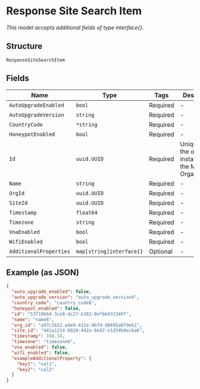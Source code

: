 
# Response Site Search Item

*This model accepts additional fields of type interface{}.*

## Structure

`ResponseSiteSearchItem`

## Fields

| Name | Type | Tags | Description |
|  --- | --- | --- | --- |
| `AutoUpgradeEnabled` | `bool` | Required | - |
| `AutoUpgradeVersion` | `string` | Required | - |
| `CountryCode` | `*string` | Required | - |
| `HoneypotEnabled` | `bool` | Required | - |
| `Id` | `uuid.UUID` | Required | Unique ID of the object instance in the Mist Organnization |
| `Name` | `string` | Required | - |
| `OrgId` | `uuid.UUID` | Required | - |
| `SiteId` | `uuid.UUID` | Required | - |
| `Timestamp` | `float64` | Required | - |
| `Timezone` | `string` | Required | - |
| `VnaEnabled` | `bool` | Required | - |
| `WifiEnabled` | `bool` | Required | - |
| `AdditionalProperties` | `map[string]interface{}` | Optional | - |

## Example (as JSON)

```json
{
  "auto_upgrade_enabled": false,
  "auto_upgrade_version": "auto_upgrade_version4",
  "country_code": "country_code6",
  "honeypot_enabled": false,
  "id": "53f10664-3ce8-4c27-b382-0ef66432349f",
  "name": "name6",
  "org_id": "a97c1b22-a4e9-411e-9bfd-d8695a0f9e61",
  "site_id": "441a1214-6928-442a-8e92-e1d34b8ec6a6",
  "timestamp": 198.34,
  "timezone": "timezone6",
  "vna_enabled": false,
  "wifi_enabled": false,
  "exampleAdditionalProperty": {
    "key1": "val1",
    "key2": "val2"
  }
}
```

